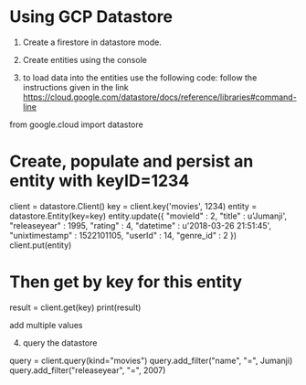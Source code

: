 
# Using GCP Datastore

1. Create a firestore in datastore mode.

2. Create entities using the console

3. to load data into the entities use the following code:
follow the instructions given in the link https://cloud.google.com/datastore/docs/reference/libraries#command-line

from google.cloud import datastore
# Create, populate and persist an entity with keyID=1234
client = datastore.Client()
key = client.key('movies', 1234)
entity = datastore.Entity(key=key)
entity.update({
		"movieId" : 2,
		"title" : u'Jumanji',
		"releaseyear" : 1995,
		"rating" : 4,
		"datetime" : u'2018-03-26 21:51:45',
		"unixtimestamp" : 1522101105,
		"userId" : 14,
		"genre_id" : 2
})
client.put(entity)
# Then get by key for this entity
result = client.get(key)
print(result)


add multiple values

4. query the datastore

query = client.query(kind="movies")
query.add_filter("name", "=", Jumanji)
query.add_filter("releaseyear", "=", 2007)
